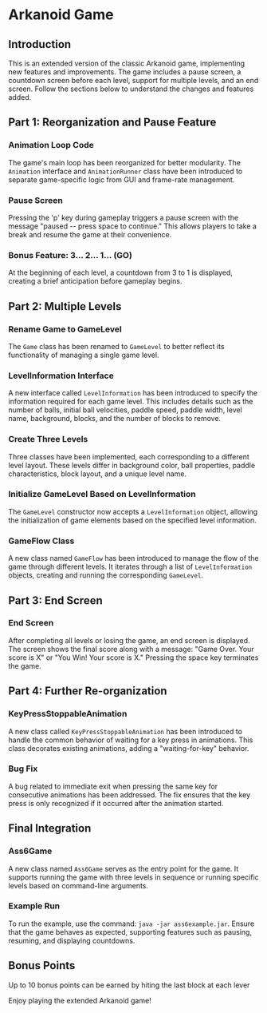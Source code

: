 # Arkanoid Game

## Introduction

This is an extended version of the classic Arkanoid game, implementing new features and improvements. The game includes a pause screen, a countdown screen before each level, support for multiple levels, and an end screen. Follow the sections below to understand the changes and features added.

## Part 1: Reorganization and Pause Feature

### Animation Loop Code

The game's main loop has been reorganized for better modularity. The `Animation` interface and `AnimationRunner` class have been introduced to separate game-specific logic from GUI and frame-rate management.

### Pause Screen

Pressing the 'p' key during gameplay triggers a pause screen with the message "paused -- press space to continue." This allows players to take a break and resume the game at their convenience.

### Bonus Feature: 3... 2... 1... (GO)

At the beginning of each level, a countdown from 3 to 1 is displayed, creating a brief anticipation before gameplay begins.

## Part 2: Multiple Levels

### Rename Game to GameLevel

The `Game` class has been renamed to `GameLevel` to better reflect its functionality of managing a single game level.

### LevelInformation Interface

A new interface called `LevelInformation` has been introduced to specify the information required for each game level. This includes details such as the number of balls, initial ball velocities, paddle speed, paddle width, level name, background, blocks, and the number of blocks to remove.

### Create Three Levels

Three classes have been implemented, each corresponding to a different level layout. These levels differ in background color, ball properties, paddle characteristics, block layout, and a unique level name.

### Initialize GameLevel Based on LevelInformation

The `GameLevel` constructor now accepts a `LevelInformation` object, allowing the initialization of game elements based on the specified level information.

### GameFlow Class

A new class named `GameFlow` has been introduced to manage the flow of the game through different levels. It iterates through a list of `LevelInformation` objects, creating and running the corresponding `GameLevel`.

## Part 3: End Screen

### End Screen

After completing all levels or losing the game, an end screen is displayed. The screen shows the final score along with a message: "Game Over. Your score is X" or "You Win! Your score is X." Pressing the space key terminates the game.

## Part 4: Further Re-organization

### KeyPressStoppableAnimation

A new class called `KeyPressStoppableAnimation` has been introduced to handle the common behavior of waiting for a key press in animations. This class decorates existing animations, adding a "waiting-for-key" behavior.

### Bug Fix

A bug related to immediate exit when pressing the same key for consecutive animations has been addressed. The fix ensures that the key press is only recognized if it occurred after the animation started.

## Final Integration

### Ass6Game

A new class named `Ass6Game` serves as the entry point for the game. It supports running the game with three levels in sequence or running specific levels based on command-line arguments.

### Example Run

To run the example, use the command: `java -jar ass6example.jar`. Ensure that the game behaves as expected, supporting features such as pausing, resuming, and displaying countdowns.

## Bonus Points

Up to 10 bonus points can be earned by hiting the last block at each lever


Enjoy playing the extended Arkanoid game!
